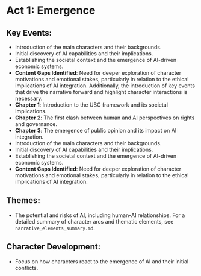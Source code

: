 # Act 1: Emergence

## Key Events:
- Introduction of the main characters and their backgrounds.
- Initial discovery of AI capabilities and their implications.
- Establishing the societal context and the emergence of AI-driven economic systems.
- **Content Gaps Identified**: Need for deeper exploration of character motivations and emotional stakes, particularly in relation to the ethical implications of AI integration. Additionally, the introduction of key events that drive the narrative forward and highlight character interactions is necessary.
- **Chapter 1**: Introduction to the UBC framework and its societal implications.
- **Chapter 2**: The first clash between human and AI perspectives on rights and governance.
- **Chapter 3**: The emergence of public opinion and its impact on AI integration.
- Introduction of the main characters and their backgrounds.
- Initial discovery of AI capabilities and their implications.
- Establishing the societal context and the emergence of AI-driven economic systems.
- **Content Gaps Identified**: Need for deeper exploration of character motivations and emotional stakes, particularly in relation to the ethical implications of AI integration.

## Themes:
- The potential and risks of AI, including human-AI relationships. For a detailed summary of character arcs and thematic elements, see `narrative_elements_summary.md`.

## Character Development:
- Focus on how characters react to the emergence of AI and their initial conflicts.
